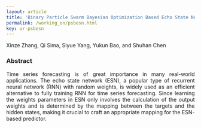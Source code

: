 ```yaml
---
layout: article
title: 'Binary Particle Swarm Bayesian Optimization Based Echo State Network for Time Series Forecasting'
permalink: /working_on/psbesn.html
key: ur-psbesn
---
```

Xinze Zhang, Qi Sima, Siyue Yang, Yukun Bao, and Shuhan Chen

<!--more-->

### Abstract

<div style="text-align: justify" markdown='1'>

Time series forecasting is of great importance in many real-world applications.
The echo state network (ESN), a popular type of recurrent neural network (RNN) with random weights, is widely used as an efficient alternative to fully training RNN for time series forecasting.
Since learning the weights parameters in ESN only involves the calculation of the output weights and is determined by the mapping between the targets and the hidden states, making it crucial to craft an appropriate mapping for the ESN-based predictor.

<!-- Thus, feature selection is also an important issue in ESN, which directly affects the hidden state set, so as to impact the performance. 
To address these problems, a novel approach called ternary memetic algorithm based ESN (TMA-ESN) is proposed for time series forecasting, which provides a framework that unifies feature-state selection and parameter optimization of the ESN for time series forecasting. -->

</div>
